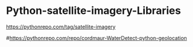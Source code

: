 # Python-satellite-imagery-Libraries
https://pythonrepo.com/tag/satellite-imagery


#https://pythonrepo.com/repo/cordmaur-WaterDetect-python-geolocation


